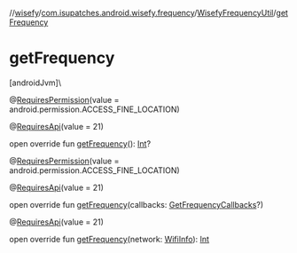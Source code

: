 //[wisefy](../../../index.md)/[com.isupatches.android.wisefy.frequency](../index.md)/[WisefyFrequencyUtil](index.md)/[getFrequency](get-frequency.md)

# getFrequency

[androidJvm]\

@[RequiresPermission](https://developer.android.com/reference/kotlin/androidx/annotation/RequiresPermission.html)(value = android.permission.ACCESS_FINE_LOCATION)

@[RequiresApi](https://developer.android.com/reference/kotlin/androidx/annotation/RequiresApi.html)(value = 21)

open override fun [getFrequency](get-frequency.md)(): [Int](https://kotlinlang.org/api/latest/jvm/stdlib/kotlin/-int/index.html)?

@[RequiresPermission](https://developer.android.com/reference/kotlin/androidx/annotation/RequiresPermission.html)(value = android.permission.ACCESS_FINE_LOCATION)

@[RequiresApi](https://developer.android.com/reference/kotlin/androidx/annotation/RequiresApi.html)(value = 21)

open override fun [getFrequency](get-frequency.md)(callbacks: [GetFrequencyCallbacks](../../com.isupatches.android.wisefy.callbacks/-get-frequency-callbacks/index.md)?)

@[RequiresApi](https://developer.android.com/reference/kotlin/androidx/annotation/RequiresApi.html)(value = 21)

open override fun [getFrequency](get-frequency.md)(network: [WifiInfo](https://developer.android.com/reference/kotlin/android/net/wifi/WifiInfo.html)): [Int](https://kotlinlang.org/api/latest/jvm/stdlib/kotlin/-int/index.html)
